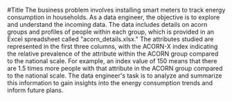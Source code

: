 #Title
The business problem involves installing smart meters to track energy consumption in households. As a data engineer, the objective is to explore and understand the incoming data. The data includes details on acorn groups and profiles of people within each group, which is provided in an Excel spreadsheet called "acorn_details.xlsx." The attributes studied are represented in the first three columns, with the ACORN-X index indicating the relative prevalence of the attribute within the ACORN group compared to the national scale. For example, an index value of 150 means that there are 1.5 times more people with that attribute in the ACORN group compared to the national scale. The data engineer's task is to analyze and summarize this information to gain insights into the energy consumption trends and inform future plans.
